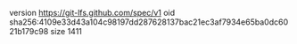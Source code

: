 version https://git-lfs.github.com/spec/v1
oid sha256:4109e33d43a104c98197dd287628137bac21ec3af7934e65ba0dc6021b179c98
size 1411
